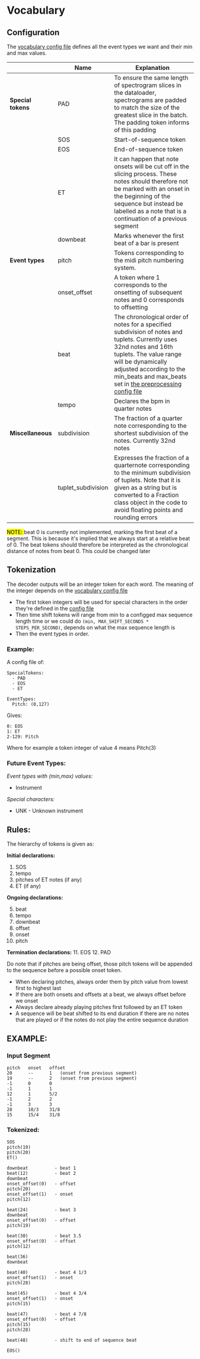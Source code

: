 # Vocabulary 

## Configuration
The [vocabulary config file](/Transformer/configs/vocab_config.yaml) defines all the event types we want and their min and max values.

|                    | **Name**            | **Explanation**                                                                                                                                                                                                                                 |
|--------------------|---------------------|-------------------------------------------------------------------------------------------------------------------------------------------------------------------------------------------------------------------------------------------------|
| **Special tokens** | PAD                 | To ensure the same length of spectrogram slices in the dataloader, spectrograms are padded to match the size of the greatest slice in the batch. The padding token informs of this padding                                                      |
|                    | SOS                 | Start-of-sequence token                                                                                                                                                                                                                         |
|                    | EOS                 | End-of-sequence token                                                                                                                                                                                                                           |
|                    | ET                  | It can happen that note onsets will be cut off in the slicing process. These notes should therefore not be marked with an onset in the beginning of the sequence but instead be labelled as a note that is a continuation of a previous segment |
|                    | downbeat            | Marks whenever the first beat of a bar is present                                                                                                                                                                                               |
| **Event types**    | pitch               | Tokens corresponding to the midi pitch numbering system.                                                                                               |
|                    | onset\_offset       | A token where 1 corresponds to the onsetting of subsequent notes and 0 corresponds to offsetting                                                                                                                                    |
|                    | beat                | The chronological order of notes for a specified subdivision of notes and tuplets. Currently uses 32nd notes and 16th tuplets. The value range will be dynamically adjusted according to the min\_beats and max\_beats set in [the preprocessing config file](/Transformer/configs/preprocess_config.yaml)                                                                                                     |
|                    | tempo       | Declares the bpm in quarter notes                                                                                                                                    |
| **Miscellaneous**  | subdivision         | The fraction of a quarter note corresponding to the shortest subdivision of the notes. Currently 32nd notes                                                                                                                                     |
|                    | tuplet\_subdivision | Expresses the fraction of a quarternote corresponding to the minimum subdivision of tuplets. Note that it is given as a string but is converted to a Fraction class object in the code to avoid floating points and rounding errors             |

<mark> NOTE: </mark> beat 0 is currently not implemented, marking the first beat of a segment. This is because it's implied that we always start at a relative beat of 0. The beat tokens should therefore be interpreted as the chronological distance of notes from beat 0. This could be changed later

## Tokenization 

The decoder outputs will be an integer token for each word. The meaning of the integer depends on the [vocabulary config file](/Transformer/configs/vocab_config.yaml)

- The first token integers will be used for special characters in the order they're defined in the [config file](/Transformer/configs/vocab_config.yaml) 
- Then time shift tokens will range from min to a configged max sequence length time or we could do `(min, MAX_SHIFT_SECONDS * STEPS_PER_SECOND)`, depends on what the max sequence length is
- Then the event types in order. 

### Example:
A config file of:
```
SpecialTokens:
  - PAD
  - EOS
  - ET

EventTypes: 
  Pitch: (0,127)

```
Gives:

```
0: EOS
1: ET
2-129: Pitch
```
Where for example a token integer of value 4 means Pitch(3)

### Future Event Types:
_Event types with (min,max) values:_
- Instrument

_Special characters:_
- UNK - Unknown instrument 


## Rules:

The hierarchy of tokens is given as:

**Initial declarations:**
1. SOS
2. tempo
3. pitches of ET notes (if any)
4. ET (if any)

**Ongoing declarations:**

5. beat
6. tempo
7. downbeat
8. offset
9.  onset
10. pitch

**Termination declarations:**
11. EOS
12. PAD

Do note that if pitches are being offset, those pitch tokens will be appended to the sequence before a possible onset token. 

- When declaring pitches, always order them by pitch value from lowest first to highest last
- If there are both onsets and offsets at a beat, we always offset before we onset
- Always declare already playing pitches first followed by an ET token
- A sequence will be beat shifted to its end duration if there are no notes that are played or if the notes do not play the entire sequence duration


## EXAMPLE:

### Input Segment
```
pitch	onset	offset
20	    --	    1   (onset from previous segment)
19	    --	    2 	(onset from previous segment)	
-1      0       0
-1      1       1
12	    1 	    5/2
-1      2       2
-1      3       3
28	    10/3    31/8
15	    15/4    31/8
```

###  Tokenized:
```
SOS
pitch(19)
pitch(20)
ET()

downbeat          - beat 1
beat(12) 	      - beat 2
downbeat
onset_offset(0)   - offset 
pitch(20)
onset_offset(1)	  - onset
pitch(12)

beat(24)		  - beat 3
downbeat
onset_offset(0)   - offset
pitch(19)

beat(30)		  - beat 3.5 
onset_offset(0)   - offset
pitch(12)

beat(36)
downbeat

beat(40)		  - beat 4 1/3
onset_offset(1)   - onset
pitch(28)

beat(45)          - beat 4 3/4
onset_offset(1)   - onset
pitch(15)

beat(47)          - beat 4 7/8
onset_offset(0)   - offset
pitch(15)
pitch(28)

beat(48)          - shift to end of sequence beat

EOS()
```